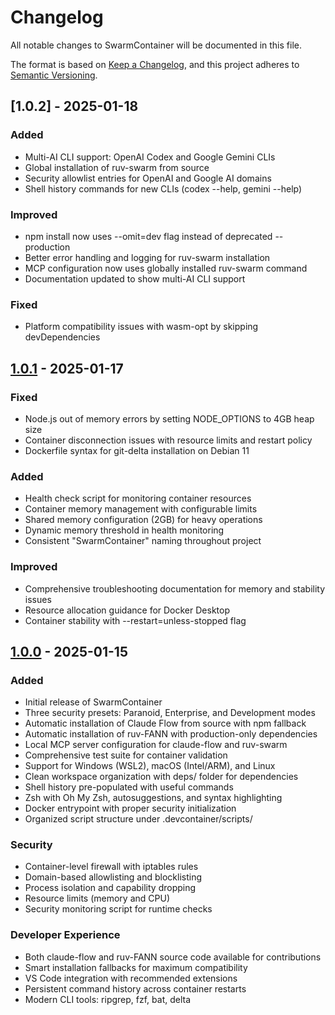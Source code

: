 # Changelog

All notable changes to SwarmContainer will be documented in this file.

The format is based on [Keep a Changelog](https://keepachangelog.com/en/1.0.0/),
and this project adheres to [Semantic Versioning](https://semver.org/spec/v2.0.0.html).

## [1.0.2] - 2025-01-18

### Added
- Multi-AI CLI support: OpenAI Codex and Google Gemini CLIs
- Global installation of ruv-swarm from source
- Security allowlist entries for OpenAI and Google AI domains
- Shell history commands for new CLIs (codex --help, gemini --help)

### Improved
- npm install now uses --omit=dev flag instead of deprecated --production
- Better error handling and logging for ruv-swarm installation
- MCP configuration now uses globally installed ruv-swarm command
- Documentation updated to show multi-AI CLI support

### Fixed
- Platform compatibility issues with wasm-opt by skipping devDependencies

## [1.0.1] - 2025-01-17

### Fixed
- Node.js out of memory errors by setting NODE_OPTIONS to 4GB heap size
- Container disconnection issues with resource limits and restart policy
- Dockerfile syntax for git-delta installation on Debian 11

### Added
- Health check script for monitoring container resources
- Container memory management with configurable limits
- Shared memory configuration (2GB) for heavy operations
- Dynamic memory threshold in health monitoring
- Consistent "SwarmContainer" naming throughout project

### Improved
- Comprehensive troubleshooting documentation for memory and stability issues
- Resource allocation guidance for Docker Desktop
- Container stability with --restart=unless-stopped flag

## [1.0.0] - 2025-01-15

### Added
- Initial release of SwarmContainer
- Three security presets: Paranoid, Enterprise, and Development modes
- Automatic installation of Claude Flow from source with npm fallback
- Automatic installation of ruv-FANN with production-only dependencies
- Local MCP server configuration for claude-flow and ruv-swarm
- Comprehensive test suite for container validation
- Support for Windows (WSL2), macOS (Intel/ARM), and Linux
- Clean workspace organization with deps/ folder for dependencies
- Shell history pre-populated with useful commands
- Zsh with Oh My Zsh, autosuggestions, and syntax highlighting
- Docker entrypoint with proper security initialization
- Organized script structure under .devcontainer/scripts/

### Security
- Container-level firewall with iptables rules
- Domain-based allowlisting and blocklisting
- Process isolation and capability dropping
- Resource limits (memory and CPU)
- Security monitoring script for runtime checks

### Developer Experience
- Both claude-flow and ruv-FANN source code available for contributions
- Smart installation fallbacks for maximum compatibility
- VS Code integration with recommended extensions
- Persistent command history across container restarts
- Modern CLI tools: ripgrep, fzf, bat, delta

[1.0.1]: https://github.com/dean0x/swarm-container/compare/v1.0.0...v1.0.1
[1.0.0]: https://github.com/dean0x/swarm-container/releases/tag/v1.0.0